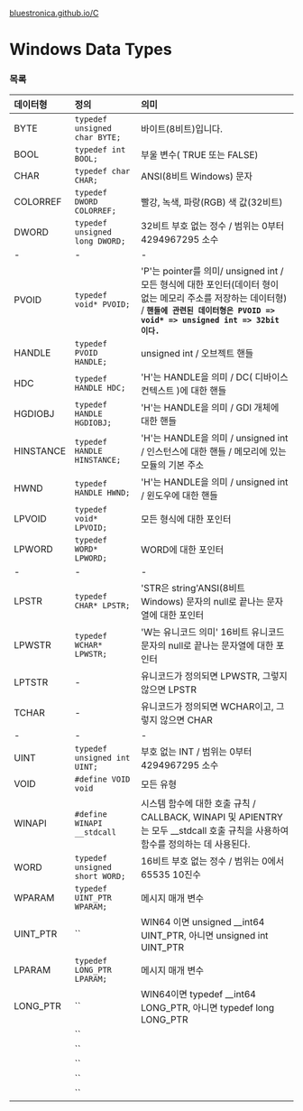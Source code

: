 [bluestronica.github.io/C](https://bluestronica.github.io/WindowsAPI)


# Windows Data Types


### 목록

| 데이터형 | 정의 | 의미 |
|:---|:---|:---|
|BYTE|`typedef unsigned char BYTE;`|바이트(8비트)입니다.|
|BOOL|`typedef int BOOL;`|부울 변수( TRUE 또는 FALSE)|
|CHAR|`typedef char CHAR;`|ANSI(8비트 Windows) 문자|
|COLORREF|`typedef DWORD COLORREF;`|빨강, 녹색, 파랑(RGB) 색 값(32비트)|
|DWORD|`typedef unsigned long DWORD;`|32비트 부호 없는 정수 / 범위는 0부터 4294967295 소수|
|-|-|-|
|PVOID|`typedef void* PVOID;`|'P'는 pointer를 의미/ unsigned int / 모든 형식에 대한 포인터(데이터 형이 없는 메모리 주소를 저장하는 데이터형) / **`핸들에 관련된 데이터형은 PVOID => void* => unsigned int => 32bit 이다.`**|
|HANDLE|`typedef PVOID HANDLE;`|unsigned int / 오브젝트 핸들|
|HDC|`typedef HANDLE HDC;`|'H'는 HANDLE을 의미 / DC( 디바이스 컨텍스트 )에 대한 핸들|
|HGDIOBJ|`typedef HANDLE HGDIOBJ;`|'H'는 HANDLE을 의미 / GDI 개체에 대한 핸들|
|HINSTANCE|`typedef HANDLE HINSTANCE;`|'H'는 HANDLE을 의미 / unsigned int / 인스턴스에 대한 핸들 / 메모리에 있는 모듈의 기본 주소|
|HWND|`typedef HANDLE HWND;`|'H'는 HANDLE을 의미 / unsigned int / 윈도우에 대한 핸들|
|LPVOID|`typedef void* LPVOID;`|모든 형식에 대한 포인터|
|LPWORD|`typedef WORD* LPWORD;`|WORD에 대한 포인터|
|-|-|-|
|LPSTR|`typedef CHAR* LPSTR;`|'STR은 string'ANSI(8비트 Windows) 문자의 null로 끝나는 문자열에 대한 포인터|
|LPWSTR|`typedef WCHAR* LPWSTR;`|'W는 유니코드 의미' 16비트 유니코드 문자의 null로 끝나는 문자열에 대한 포인터|
|LPTSTR|-|유니코드가 정의되면 LPWSTR, 그렇지 않으면 LPSTR|
|TCHAR|-|유니코드가 정의되면 WCHAR이고, 그렇지 않으면 CHAR|
|-|-|-|
|UINT|`typedef unsigned int UINT;`|부호 없는 INT / 범위는 0부터 4294967295 소수|
|VOID|`#define VOID void`|모든 유형|
|WINAPI|`#define WINAPI __stdcall`|시스템 함수에 대한 호출 규칙 / CALLBACK, WINAPI 및 APIENTRY 는 모두 __stdcall 호출 규칙을 사용하여 함수를 정의하는 데 사용된다.|
|WORD|`typedef unsigned short WORD;`|16비트 부호 없는 정수 / 범위는 0에서 65535 10진수|
|WPARAM|`typedef UINT_PTR WPARAM;`|메시지 매개 변수|
|UINT_PTR|``|WIN64 이면 unsigned __int64 UINT_PTR, 아니면 unsigned int UINT_PTR|
|LPARAM|`typedef LONG_PTR LPARAM;`|메시지 매개 변수|
|LONG_PTR|``|WIN64이면 typedef __int64 LONG_PTR, 아니면 typedef long LONG_PTR|
||``||
||``||
||``||
||``||
||``||
















